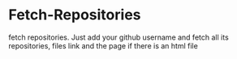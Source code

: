 # Fetch-Repositories
fetch repositories. Just add your github username and fetch all its repositories, files link and the page if there is an html file
